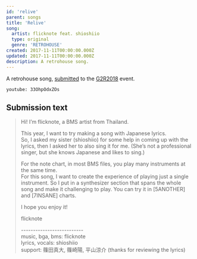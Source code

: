 ```yaml
---
id: 'relive'
parent: songs
title: 'Relive'
song:
  artist: flicknote feat. shioshiio
  type: original
  genre: 'RETROHOUSE'
created: 2017-11-11T00:00:00.000Z
updated: 2017-11-11T00:00:00.000Z
description: A retrohouse song.
---
```


A retrohouse song, [submitted](http://manbow.nothing.sh/event/event.cgi?action=More_def&num=372&event=123) to the [G2R2018](http://bmsoffighters.net/g2r2018/) event.

`youtube: 33OhpOdxZOs`

## Submission text

> Hi! I’m flicknote, a BMS artist from Thailand.
>
> This year, I want to try making a song with Japanese lyrics. \
> So, I asked my sister (shioshiio) for some help in coming up with the lyrics, then I asked her to also sing it for me. (She’s not a professional singer, but she knows Japanese and likes to sing.)
>
> For the note chart, in most BMS files, you play many instruments at the same time. \
> For this song, I want to create the experience of playing just a single instrument. So I put in a synthesizer section that spans the whole song and make it challenging to play. You can try it in [5ANOTHER] and [7INSANE] charts.
>
> I hope you enjoy it!
>
> flicknote
>
> -------------------------- \
> music, bga, bms: flicknote \
> lyrics, vocals: shioshiio \
> support: 篠田真大, 篠崎陽, 平山涼介 (thanks for reviewing the lyrics)
